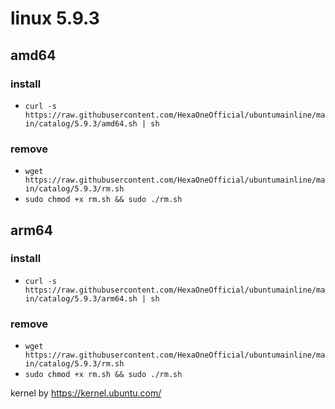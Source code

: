 # linux 5.9.3
 
## amd64

### install

- `curl -s https://raw.githubusercontent.com/HexaOneOfficial/ubuntumainline/main/catalog/5.9.3/amd64.sh | sh`
 
### remove
  
- `wget https://raw.githubusercontent.com/HexaOneOfficial/ubuntumainline/main/catalog/5.9.3/rm.sh` 
- `sudo chmod +x rm.sh && sudo ./rm.sh` 
 
## arm64

### install

- `curl -s https://raw.githubusercontent.com/HexaOneOfficial/ubuntumainline/main/catalog/5.9.3/arm64.sh | sh`
 
### remove

- `wget https://raw.githubusercontent.com/HexaOneOfficial/ubuntumainline/main/catalog/5.9.3/rm.sh` 
- `sudo chmod +x rm.sh && sudo ./rm.sh` 
 
 
 
kernel by https://kernel.ubuntu.com/
